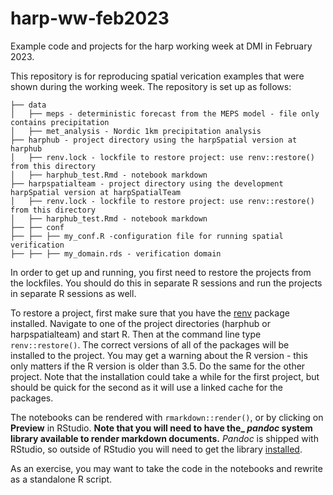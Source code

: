 # harp-ww-feb2023
Example code and projects for the harp working week at DMI in February 2023. 

This repository is for reproducing spatial verication examples that were shown during the working week. The repository is set up as follows:

```
├── data
│   ├── meps - deterministic forecast from the MEPS model - file only contains precipitation
│   ├── met_analysis - Nordic 1km precipitation analysis
├── harphub - project directory using the harpSpatial version at harphub
│   ├── renv.lock - lockfile to restore project: use renv::restore() from this directory
│   ├── harphub_test.Rmd - notebook markdown
├── harpspatialteam - project directory using the development harpSpatial version at harpSpatialTeam
│   ├── renv.lock - lockfile to restore project: use renv::restore() from this directory
│   ├── harphub_test.Rmd - notebook markdown
├── ├── conf
├── ├── ├── my_conf.R -configuration file for running spatial verification
├── ├── ├── my_domain.rds - verification domain
```

In order to get up and running, you first need to restore the projects from the lockfiles. 
You should do this in separate R sessions and run the projects in separate R sessions as well. 

To restore a project, first make sure that you have the [renv](https://rstudio.github.io/renv/) 
package installed. Navigate to one of the project directories (harphub or harpspatialteam) and start R. 
Then at the command line type `renv::restore()`. The correct versions of all of the packages will be 
installed to the project. You may get a warning about the R version - this only matters if the R version 
is older than 3.5. Do the same for the other project. Note that the installation could take a while for 
the first project, but should be quick for the second as it will use a linked cache for the packages.

The notebooks can be rendered with `rmarkdown::render()`, or by clicking on __Preview__ in RStudio. 
**Note that you will need to have the_ *pandoc* system library available to render markdown 
documents.** *Pandoc* is shipped with RStudio, so outside of RStudio you will need to get the library 
[installed](https://pandoc.org/installing.html). 

As an exercise, you may want to take the code in the notebooks and rewrite as a standalone R script. 

